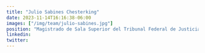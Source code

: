 ```yaml
---
title: "Julio Sabines Chesterking"
date: 2023-11-14T16:16:38-06:00
images: ["/img/team/julio-sabines.jpg"]
position: "Magistrado de Sala Superior del Tribunal Federal de Justicia"
linkedin: 
twitter: 
---
```



